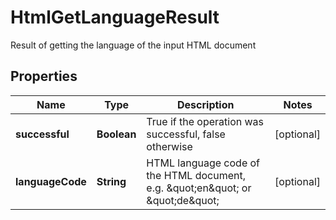 

# HtmlGetLanguageResult

Result of getting the language of the input HTML document
## Properties

Name | Type | Description | Notes
------------ | ------------- | ------------- | -------------
**successful** | **Boolean** | True if the operation was successful, false otherwise |  [optional]
**languageCode** | **String** | HTML language code of the HTML document, e.g. \&quot;en\&quot; or \&quot;de\&quot; |  [optional]



